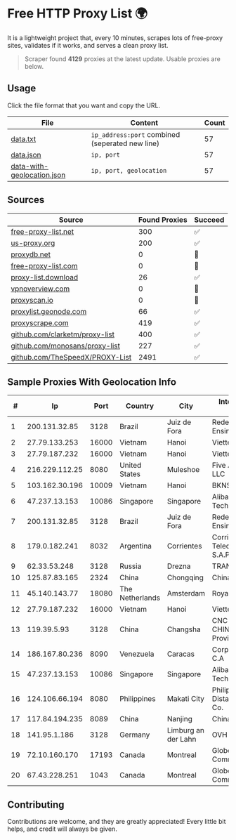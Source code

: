 
# Free HTTP Proxy List 🌍

It is a lightweight project that, every 10 minutes, scrapes lots of free-proxy sites, validates if it works, and serves a clean proxy list.


> Scraper found **4129** proxies at the latest update. Usable proxies are below.

## Usage

Click the file format that you want and copy the URL.


|File|Content|Count|
|----|-------|-----|
|[data.txt](https://raw.githubusercontent.com/themiralay/Proxy-List-World/master/data.txt)|`ip_address:port` combined (seperated new line)|57|
|[data.json](https://raw.githubusercontent.com/themiralay/Proxy-List-World/master/data.json)|`ip, port`|57|
|[data-with-geolocation.json](https://raw.githubusercontent.com/themiralay/Proxy-List-World/master/data-with-geolocation.json)|`ip, port, geolocation`|57|

## Sources

|Source|Found Proxies|Succeed|
|------|-------------|-------|
|[free-proxy-list.net](https://free-proxy-list.net)|300|✅|
|[us-proxy.org](https://www.us-proxy.org)|200|✅|
|[proxydb.net](http://proxydb.net)|0|🚫|
|[free-proxy-list.com](https://free-proxy-list.com/?page=&port=&type%5B%5D=http&type%5B%5D=https&up_time=0&search=Search)|0|🚫|
|[proxy-list.download](https://www.proxy-list.download/HTTP)|26|✅|
|[vpnoverview.com](https://vpnoverview.com/privacy/anonymous-browsing/free-proxy-servers)|0|🚫|
|[proxyscan.io](https://www.proxyscan.io)|0|🚫|
|[proxylist.geonode.com](https://proxylist.geonode.com/api/proxy-list?limit=300&page=1&sort_by=lastChecked&sort_type=desc&protocols=http,https)|66|✅|
|[proxyscrape.com](https://api.proxyscrape.com/v2/?request=displayproxies&protocol=http&timeout=10000&country=all&ssl=all&anonymity=all)|419|✅|
|[github.com/clarketm/proxy-list](https://raw.githubusercontent.com/clarketm/proxy-list/master/proxy-list-raw.txt)|400|✅|
|[github.com/monosans/proxy-list](https://raw.githubusercontent.com/monosans/proxy-list/main/proxies/http.txt)|227|✅|
|[github.com/TheSpeedX/PROXY-List](https://raw.githubusercontent.com/TheSpeedX/PROXY-List/master/http.txt)|2491|✅|


## Sample Proxies With Geolocation Info

|#|Ip|Port|Country|City|Internet Service Provider|
|-|--|----|-------|----|-------------------------|
|1|200.131.32.85|3128|Brazil|Juiz de Fora|Rede Nacional de Ensino e Pesquisa|
|2|27.79.133.253|16000|Vietnam|Hanoi|Viettel Corporation|
|3|27.79.187.232|16000|Vietnam|Hanoi|Viettel Corporation|
|4|216.229.112.25|8080|United States|Muleshoe|Five Area Systems, LLC|
|5|103.162.30.196|10009|Vietnam|Hanoi|BKNS|
|6|47.237.13.153|10086|Singapore|Singapore|Alibaba (US) Technology Co., Ltd.|
|7|200.131.32.85|3128|Brazil|Juiz de Fora|Rede Nacional de Ensino e Pesquisa|
|8|179.0.182.241|8032|Argentina|Corrientes|Corrientes Telecomunicaciones S.A.P.E.M.|
|9|62.33.53.248|3128|Russia|Drezna|TRANS-TELECOM|
|10|125.87.83.165|2324|China|Chongqing|China Telecom|
|11|45.140.143.77|18080|The Netherlands|Amsterdam|RoyaleHosting BV|
|12|27.79.187.232|16000|Vietnam|Hanoi|Viettel Corporation|
|13|119.39.5.93|3128|China|Changsha|CNC Group CHINA169 Hunan Province Network|
|14|186.167.80.236|8090|Venezuela|Caracas|Corporacion Digitel C.A|
|15|47.237.13.153|10086|Singapore|Singapore|Alibaba (US) Technology Co., Ltd.|
|16|124.106.66.194|8080|Philippines|Makati City|Philippine Long Distance Telephone Co.|
|17|117.84.194.235|8089|China|Nanjing|Chinanet|
|18|141.95.1.186|3128|Germany|Limburg an der Lahn|OVH SAS|
|19|72.10.160.170|17193|Canada|Montreal|GloboTech Communications|
|20|67.43.228.251|1043|Canada|Montreal|GloboTech Communications|



## Contributing

Contributions are welcome, and they are greatly appreciated! Every
little bit helps, and credit will always be given.

